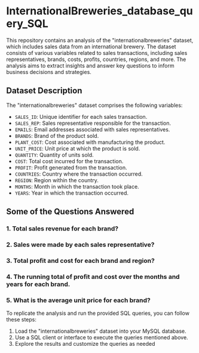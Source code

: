 # InternationalBreweries_database_query_SQL
This repository contains an analysis of the "internationalbreweries" dataset, which includes sales data from an international brewery. The dataset consists of various variables related to sales transactions, including sales representatives, brands, costs, profits, countries, regions, and more. The analysis aims to extract insights and answer key questions to inform business decisions and strategies.
## Dataset Description
The "internationalbreweries" dataset comprises the following variables:
- `SALES_ID`: Unique identifier for each sales transaction.
- `SALES_REP`: Sales representative responsible for the transaction.
- `EMAILS`: Email addresses associated with sales representatives.
- `BRANDS`: Brand of the product sold.
- `PLANT_COST`: Cost associated with manufacturing the product.
- `UNIT_PRICE`: Unit price at which the product is sold.
- `QUANTITY`: Quantity of units sold.
- `COST`: Total cost incurred for the transaction.
- `PROFIT`: Profit generated from the transaction.
- `COUNTRIES`: Country where the transaction occurred.
- `REGION`: Region within the country.
- `MONTHS`: Month in which the transaction took place.
- `YEARS`: Year in which the transaction occurred.
## Some of the Questions Answered
### 1. Total sales revenue for each brand?
### 2. Sales were made by each sales representative?
### 3. Total profit and cost for each brand and region?
### 4. The running total of profit and cost over the months and years for each brand.
### 5. What is the average unit price for each brand?
To replicate the analysis and run the provided SQL queries, you can follow these steps:
1. Load the "internationalbreweries" dataset into your MySQL database.
2. Use a SQL client or interface to execute the queries mentioned above.
3. Explore the results and customize the queries as needed
